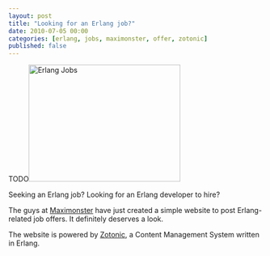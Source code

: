 ```yaml
--- 
layout: post
title: "Looking for an Erlang job?"
date: 2010-07-05 00:00
categories: [erlang, jobs, maximonster, offer, zotonic]
published: false
---
```

TODO<a href="http://totally-erlang.com" target="_blank"><img class="aligncenter size-medium wp-image-359" title="Screen shot 2010-07-05 at 3.35.28 PM" src="http://aloiroberto.files.wordpress.com/2010/07/screen-shot-2010-07-05-at-3-35-28-pm.png?w=300" alt="Erlang Jobs" width="300" height="231" /></a>

Seeking an Erlang job? Looking for an Erlang developer to hire?

The guys at <a title="Maximonster" href="http://maximonster.com/"
target="_blank">Maximonster</a> have just created a simple website to
post Erlang-related job offers. It definitely deserves a look.

The website is powered by <a href="http://zotonic.com/"
target="_blank">Zotonic</a>, a Content Management System written in Erlang.

